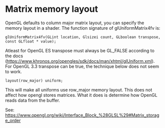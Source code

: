 Matrix memory layout
====================

OpenGL defaults to column major matrix layout, you can specify the memory layout in a shader.
The function signature of glUniformMatrix4fv is:

    glUniformMatrix4fv(GLint location, Glsizei count, GLboolean transpose, const GLfloat * value);

Atleast for OpenGL ES transpose must always be GL_FALSE according to the docs (https://www.khronos.org/opengles/sdk/docs/man/xhtml/glUniform.xml).
For OpenGL 3.3 transpose can be true, the technique below does not seem to work.

    layout(row_major) uniform;

This will make all uniforms use row_major memory layout. This does not affect how opengl stores matrices.
What it does is determine how OpenGL reads data from the buffer.

See: https://www.opengl.org/wiki/Interface_Block_%28GLSL%29#Matrix_storage_order
